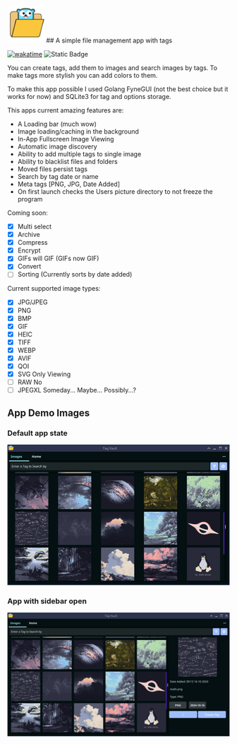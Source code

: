 <!-- # ![App icon: ](./icon.png) Tag Vault -->
<img src="./icon.png" alt="icon" width="84" height="84"/> ## A simple file management app with tags



[![wakatime](https://wakatime.com/badge/user/ee6ea1f8-6dfb-4436-aeb5-8339646633e5/project/4a604a7d-5a64-4fcd-a9bf-e2b84fe10b72.svg)](https://wakatime.com/badge/user/ee6ea1f8-6dfb-4436-aeb5-8339646633e5/project/4a604a7d-5a64-4fcd-a9bf-e2b84fe10b72)
![Static Badge](https://img.shields.io/badge/Krigga-approved-lightgreen?style=flat-square)

You can create tags, add them to images and search images by tags.
To make tags more stylish you can add colors to them.

To make this app possible I used Golang FyneGUI (not the best choice but it works for now) and SQLite3 for tag and options storage.

This apps current amazing features are:

- A Loading bar (much wow)
- Image loading/caching in the background
- In-App Fullscreen Image Viewing
- Automatic image discovery
- Ability to add multiple tags to single image
- Ability to blacklist files and folders
- Moved files persist tags
- Search by tag date or name
- Meta tags [PNG, JPG, Date Added]
- On first launch checks the Users picture directory to not freeze the program

Coming soon:

- [x] Multi select
- [x] Archive
- [x] Compress
- [x] Encrypt
- [x] GIFs will GIF (GIFs now GIF)
- [x] Convert
- [ ] Sorting (Currently sorts by date added)

Current supported image types:

- [x] JPG/JPEG
- [x] PNG
- [x] BMP
- [x] GIF
- [x] HEIC
- [x] TIFF
- [x] WEBP
- [x] AVIF
- [x] QOI
- [x] SVG   Only Viewing
- [ ] RAW   No
- [ ] JPEGXL   Someday... Maybe... Possibly...?

## App Demo Images

### Default app state

![App window demo: ](./demo.png)

### App with sidebar open

![App tag demo: ](./demo-tags.png)
